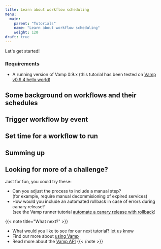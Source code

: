```yaml
---
title: Learn about workflow scheduling
menu:
  main:
    parent: "Tutorials"
    name: "Learn about workflow scheduling"
    weight: 120
draft: true
---
```



Let's get started!

### Requirements

* A running version of Vamp 0.9.x (this tutorial has been tested on [Vamp v0.9.4 hello world](documentation/installation/v0.9.4/hello-world))

## Some background on workflows and their schedules


## Trigger workflow by event



## Set time for a workflow to run


## Summing up


## Looking for more of a challenge?
Just for fun, you could try these:  

* Can you adjust the process to include a manual step?  
  (for example, require manual decommisioning of expired services)
* How would you include an automated rollback in case of errors during canary release?  
  (see the Vamp runner tutorial [automate a canary release with rollback](/documentation/tutorials/automate-a-canary-release/))
 

{{< note title="What next?" >}}
* What would you like to see for our next tutorial? [let us know](mailto:info@magnetic.io)
* Find our more about [using Vamp](documentation/using-vamp/artifacts)
* Read more about the [Vamp API](documentation/api/api-reference)
{{< /note >}}

